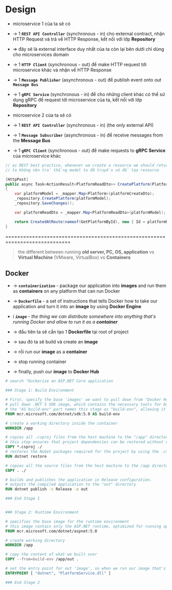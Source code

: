 
# Design
* microservice 1 của ta sẽ có 
* -> 1 **`REST API Controller`** (synchronous - in) cho external contract, nhận HTTP Request và trả về HTTP Response, kết nối với lớp **Repository**
* => đây sẽ là external interface duy nhất của ta còn lại bên dưới chỉ dùng cho microservices domain
* -> 1 **`HTTP Client`** (synchronous - out) để make HTTP request tới microservice khác và nhận về HTTP Response
* -> 1 **`Message Publisher`** (asynchronous - out) để publish event onto out **`Message Bus`**
* -> 1 **`gRPC Service`** (synchronous - in) để cho những client khác có thể sử dụng gRPC để request tới microservice của ta, kết nối với lớp **Repository**

* microservice 2 của ta sẽ có
* -> 1 **`REST API Controller`** (synchronous - in) (the only external API)
* -> 1 **`Message Subscriber`** (asynchronous - in) để receive messages from the **Message Bus**
* -> 1 **`gRPC Client`** (synchronous - out) để make requests to **gRPC Service** của microservice khác 

```cs - PlatformsController.cs
// as REST best practice, whenever we create a resource we should return a HTTP 201 along with the resource we created and also a URI to the resource location
// ta không nên trả thẳng model ta đã truyền vô để tạo resource

[HttpPost]
public async Task<ActionResult<PlatformReadDto>> CreatePlatform(PlatformCreateDto platformCreateDto)
{
    var platformModel = _mapper.Map<Platform>(platformCreateDto);
    _repository.CreatePlatform(platformModel);
    _repository.SaveChanges();

    var platformReadDto = _mapper.Map<PlatformReadDto>(platformModel);

    return CreatedAtRoute(nameof(GetPlatformById), new { Id = platformReadDto.Id }, platformReadDto);
}
```

============================================================================
> the different between running **old server, PC, OS, application** vs **Virtual Machine** (VMware, VirtualBox) vs **Containers**

## Docker
* -> **`containerization`** -  package our application into **images** and run them as **containers** on any platform that can run Docker
* -> **`Dockerfile`** - a set of instructions that tells Docker how to take our application and turn it into an **image** by using **Docker Engine**
* _i **`image`** - the thing we can distribute somewhere into anything that's running Docker and allow to run it as a **container**_

* -> đầu tiên ta sẽ cần tạo 1 **Dockerfile** tại root of project 
* -> sau đó ta sẽ build và create an **image**
* -> rồi run our **image** as a **container**
* -> stop running container
* -> finally, push our **image** to **Docker Hub**

```Dockerfile
# search "Dockerize an ASP.NET Core application

### Stage 1: Build Environment

# First, specify the base 'images' we want to pull down from "Docker Hub" that we'll use to start our build
# pull down .NET 5 SDK image, which contains the necessary tools for building .NET applications 
# the "AS build-env" part names this stage as "build-env", allowing it to be referenced later
FROM mcr.microsoft.com/dotnet/sdk:5.0 AS build-env

# create a working directory inside the container
WORKDIR /app

# copies all .csproj files from the host machine to the "/app" directory in the container
# this step ensures that project dependencies can be restored without copying all source files, which speeds up builds when dependencies have not changed
COPY *.csproj ./
# restores the NuGet packages required for the project by using the .csproj file
RUN dotnet restore

# copies all the source files from the host machine to the /app directory in the container 
COPY . ./

# builds and publishes the application in Release configuration.
# outputs the compiled application to the "out" directory
RUN dotnet publish -c Release -o out

### End Stage 1


### Stage 2: Runtime Environment

# specifies the base image for the runtime environment
# this image contain only the ASP.NET runtime, optimized for running applications
FROM mcr.microsoft.com/dotnet/aspnet:5.0

# create working directory
WORKDIR /app

# copy the content of what we built over 
COPY --from=build-env /app/out .

# set the entry point for out 'image', so when we run our image that's what gets kicked off 
ENTRYPOINT [ "dotnet", "PlatformService.dll" ]

### End Stage 2
```